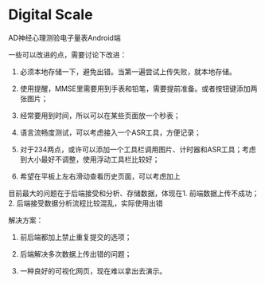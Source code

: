 # Digital Scale

AD神经心理测验电子量表Android端

一些可以改进的点，需要讨论下改进：

1. 必须本地存储一下，避免出错。当第一遍尝试上传失败，就本地存储。

2. 使用提醒，MMSE里需要用到手表和铅笔，需要提前准备。或者按钮键添加两张图片；

3. 经常要用到时间，所以可以在某些页面放一个秒表；

4. 语言流畅度测试，可以考虑接入一个ASR工具，方便记录；

5. 对于234两点，或许可以添加一个工具栏调用图片、计时器和ASR工具；考虑到大小最好不调整，使用浮动工具栏比较好； 

6. 希望在平板上左右滑动查看历史页面，可以考虑加上

目前最大的问题在于后端接受和分析、存储数据，体现在1. 前端数据上传不成功；2. 后端接受数据分析流程比较混乱，实际使用出错

解决方案：
1. 前后端都加上禁止重复提交的选项；
 
2. 后端解决多次数据上传出错的问题；

3. 一种良好的可视化网页，现在难以拿出去演示。
